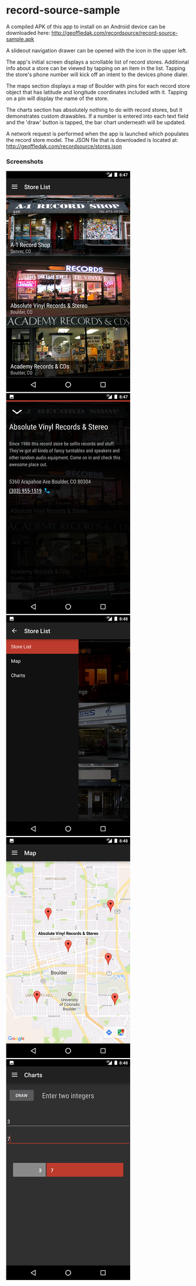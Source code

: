 # record-source-sample

A compiled APK of this app to install on an Android device can be downloaded here:
http://geoffledak.com/recordsource/record-source-sample.apk

A slideout navigation drawer can be opened with the icon in the upper left.

The app's initial screen displays a scrollable list of record stores. Additional info about a store can be viewed by tapping on an item in the list. Tapping the store's phone number will kick off an intent to the devices phone dialer.

The maps section displays a map of Boulder with pins for each record store object that has latitude and longitude coordinates included with it. Tapping on a pin will display the name of the store.

The charts section has absolutely nothing to do with record stores, but it demonstrates custom drawables. If a number is entered into each text field and the 'draw' button is tapped, the bar chart underneath will be updated.

A network request is performed when the app is launched which populates the record store model. The JSON file that is downloaded is located at:
http://geoffledak.com/recordsource/stores.json

### Screenshots

![Store List](/screenshots/store-list-s.png "Store List") ![Store Info](/screenshots/store-info-s.png "Store Info")
![Navigation Drawer](/screenshots/navigation-drawer-s.png "Navigation Drawer") ![Map](/screenshots/map-s.png "Map")
![Charts](/screenshots/charts-s.png "Charts")